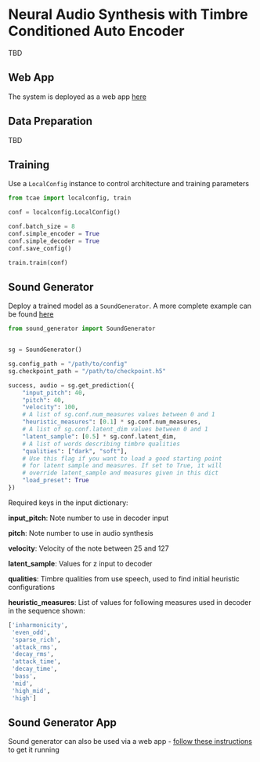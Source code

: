 # Neural Audio Synthesis with Timbre Conditioned Auto Encoder

TBD

## Web App

The system is deployed as a web app [here](https://share.streamlit.io/thesoundofaiosr/rg_sound_generation/main/app.py)

## Data Preparation

TBD

## Training

Use a `LocalConfig` instance to control architecture and training parameters

```python
from tcae import localconfig, train

conf = localconfig.LocalConfig()

conf.batch_size = 8
conf.simple_encoder = True
conf.simple_decoder = True
conf.save_config()

train.train(conf)
```

## Sound Generator

Deploy a trained model as a `SoundGenerator`. A more complete example can be found [here](deploy.ipynb)

```python
from sound_generator import SoundGenerator


sg = SoundGenerator()

sg.config_path = "/path/to/config"
sg.checkpoint_path = "/path/to/checkpoint.h5"

success, audio = sg.get_prediction({
    "input_pitch": 40,
    "pitch": 40,
    "velocity": 100,
    # A list of sg.conf.num_measures values between 0 and 1
    "heuristic_measures": [0.1] * sg.conf.num_measures,
    # A list of sg.conf.latent_dim values between 0 and 1
    "latent_sample": [0.5] * sg.conf.latent_dim,
    # A list of words describing timbre qualities
    "qualities": ["dark", "soft"],
    # Use this flag if you want to load a good starting point
    # for latent sample and measures. If set to True, it will
    # override latent_sample and measures given in this dict
    "load_preset": True
})

```

Required keys in the input dictionary:

**input_pitch**: Note number to use in decoder input

**pitch**: Note number to use in audio synthesis

**velocity**: Velocity of the note between 25 and 127

**latent_sample**: Values for z input to decoder

**qualities**: Timbre qualities from use speech, used to find initial heuristic configurations

**heuristic_measures**: List of values for following measures used in decoder in the sequence shown:
```python
['inharmonicity',
 'even_odd',
 'sparse_rich',
 'attack_rms',
 'decay_rms',
 'attack_time',
 'decay_time',
 'bass',
 'mid',
 'high_mid',
 'high']
```

## Sound Generator App

Sound generator can also be used via a web app - [follow these instructions](SOUND_GENERATOR.md) to get it running
